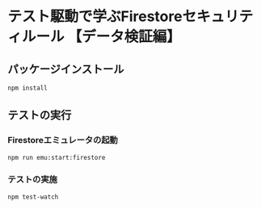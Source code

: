 # テスト駆動で学ぶFirestoreセキュリティルール 【データ検証編】
 
## パッケージインストール
```bash
npm install
```

## テストの実行
### Firestoreエミュレータの起動
```bash
npm run emu:start:firestore
```
### テストの実施
```bash
npm test-watch
```